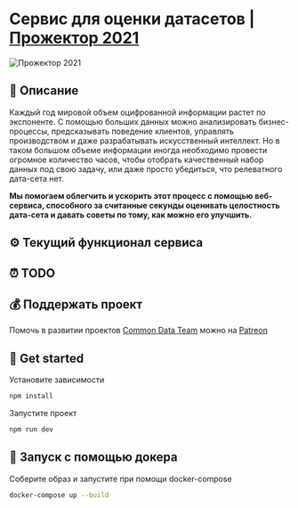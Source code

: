 # Сервис для оценки датасетов | [Прожектор 2021](https://projector2021.te-st.ru/)
![Прожектор 2021](https://www.asi.org.ru/wp-content/uploads/2021/02/prozhektor-788x520.png)

## 📃 Описание
Каждый год мировой объем оцифрованной информации растет по экспоненте. С помощью больших данных можно анализировать бизнес-процессы, предсказывать поведение клиентов, управлять производством и даже разрабатывать искусственный интеллект. Но в таком большом объеме информации иногда необходимо провести огромное количество часов, чтобы отобрать качественный набор данных под свою задачу, или даже просто убедиться, что релеватного дата-сета нет. 

**Мы помогаем облегчить и ускорить этот процесс с помощью веб-сервиса, способного за считанные секунды оценивать целостность дата-сета и давать советы по тому, как можно его улучшить.**

## ⚙️ Текущий функционал сервиса

## ⏰ TODO

## 💰 Поддержать проект
Помочь в развитии проектов [Common Data Team](https://github.com/Common-Data-Team) можно на [Patreon](https://www.patreon.com/commondatateam)

## 🚀 Get started
Установите зависимости

```bash
npm install
```
Запустите проект 

```bash
npm run dev
```

## 🐳 Запуск с помощью докера
Соберите образ и запустите при помощи docker-compose
```bash
docker-compose up --build
```
